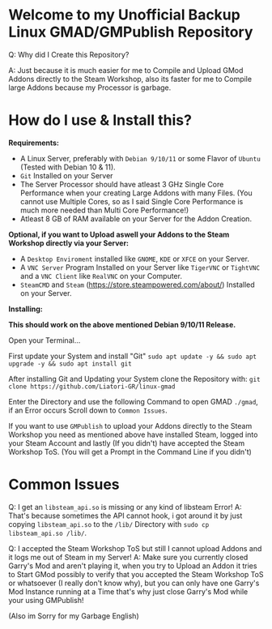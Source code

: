 # Welcome to my Unofficial Backup Linux GMAD/GMPublish Repository

Q: Why did I Create this Repository?

A: Just because it is much easier for me to Compile and Upload GMod Addons directly to the Steam Workshop, also its faster for me to Compile large Addons because my Processor is garbage. 

# How do I use & Install this?

__**Requirements:**__

- A Linux Server, preferably with ``Debian 9/10/11`` or some Flavor of ``Ubuntu`` (Tested with Debian 10 & 11).
- ``Git`` Installed on your Server
- The Server Processor should have atleast 3 GHz Single Core Performance when your creating Large Addons with many Files. (You cannot use Multiple Cores, so as I said Single Core Performance is much more needed than Multi Core Performance!)
- Atleast 8 GB of RAM available on your Server for the Addon Creation.

__Optional, if you want to Upload aswell your Addons to the Steam Workshop directly via your Server:__

- A ``Desktop Enviroment`` installed like ``GNOME``, ``KDE`` or ``XFCE`` on your Server.
- A ``VNC Server`` Program Installed on your Server like ``TigerVNC`` or ``TightVNC`` and a ``VNC Client`` like ``RealVNC`` on your Computer.
- ``SteamCMD`` and ``Steam`` (https://store.steampowered.com/about/) Installed on your Server.

__**Installing:**__

__This should work on the above mentioned Debian 9/10/11 Release.__

Open your Terminal...

First update your System and install "Git" ``sudo apt update -y && sudo apt upgrade -y && sudo apt install git``

After installing Git and Updating your System clone the Repository with: ``git clone https://github.com/Liatori-GR/linux-gmad``

Enter the Directory and use the following Command to open GMAD ``./gmad``, if an Error occurs Scroll down to ``Common Issues``.

If you want to use ``GMPublish`` to upload your Addons directly to the Steam Workshop you need as mentioned above have installed Steam, logged into your Steam Account and lastly (If you didn't) have accepted the Steam Workshop ToS. (You will get a Prompt in the Command Line if you didn't)

# Common Issues

Q: I get an ``libsteam_api.so`` is missing or any kind of libsteam Error!
A: That's because sometimes the API cannot hook, i got around it by just copying ``libsteam_api.so`` to the ``/lib/`` Directory with ``sudo cp libsteam_api.so /lib/``.

Q: I accepted the Steam Workshop ToS but still I cannot upload Addons and it logs me out of Steam in my Server!
A: Make sure you currently closed Garry's Mod and aren't playing it, when you try to Upload an Addon it tries to Start GMod possibly to verify that you accepted the Steam Workshop ToS or whatsoever (I really don't know why), but you can only have one Garry's Mod Instance running at a Time that's why just close Garry's Mod while your using GMPublish! 

(Also im Sorry for my Garbage English)
